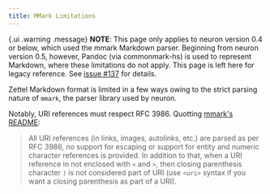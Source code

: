```yaml
---
title: MMark Limitations
---
```


{.ui .warning .message}
**NOTE**: This page only applies to neuron version 0.4 or below, which used the mmark Markdown parser. Beginning from neuron version 0.5, however, Pandoc (via commonmark-hs) is used to represent Markdown, where these limitations do not apply. This page is left here for legacy reference. See [issue #137](https://github.com/srid/neuron/issues/137) for details.

Zettel Markdown format is limited in a few ways owing to the strict parsing nature of `mmark`, the parser library used by neuron. 

Notably, URI references must respect RFC 3986. Quotting [mmark's README](https://github.com/mmark-md/mmark#mmark-and-common-mark):

> All URI references (in links, images, autolinks, etc.) are parsed as per RFC 3986, no support for escaping or support for entity and numeric character references is provided. In addition to that, when a URI reference in not enclosed with `<` and `>`, then closing parenthesis character `)` is not considered part of URI (use `<uri>` syntax if you want a closing parenthesis as part of a URI).
